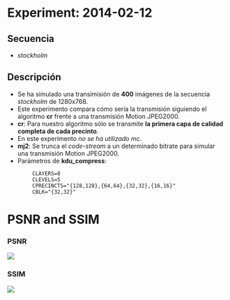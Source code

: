 Experiment: 2014-02-12
======================

Secuencia
---------
- *stockholm*

Descripción
-----------

- Se ha simulado una transimisión de **400** imágenes de la secuencia *stockholm* de 1280x768.
- Este experimento compara cómo sería la transmisión siguiendo el algoritmo **cr** frente a una transmisión Motion JPEG2000.
- **cr**: Para nuestro algoritmo sólo se transmite **la primera capa de calidad completa de cada precinto**.
- En este experimento *no se ha utilizado mc*.
- **mj2**: Se trunca el *code-stream* a un determinado bitrate para simular una transmisión Motion JPEG2000.
- Parámetros de **kdu\_compress**:

```
        CLAYERS=8
		CLEVELS=5
		CPRECINCTS="{128,128},{64,64},{32,32},{16,16}"
        CBLK="{32,32}"
```

PSNR and SSIM
=============

### PSNR

![](images/psnr.png)

### SSIM

![](images/ssim.png)